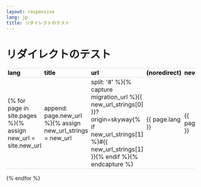 ```yaml
---
layout: responsive
lang: jp
title: リダイレクトのテスト
---
```


# リダイレクトのテスト

| lang | title | url | (noredirect) | new_url |
|:-----|:------|:----|:-------------|:--------|
{% for page in site.pages %}{% assign new_url = site.new_url | append: page.new_url %}{% assign new_url_strings = new_url | split: '#' %}{% capture migration_url %}{{ new_url_strings[0] }}?origin=skyway{% if new_url_strings[1] %}#{{ new_url_strings[1] }}{% endif %}{% endcapture %}| {{ page.lang }} | {{ page.title }} | [{{ page.url }}]({{ page.url | prepend: '.' | prepend: site.homedir[page.lang] }})  | [click]({{ page.url | prepend: site.homedir[page.lang] | append: '?noredirect' }}) | [{{ page.new_url }}]({{ migration_url }}) |
{% endfor %}

<style>
table {
}
th {
    color: #000;
    font-weight: bold;
}
th, td {
    border-collapse: collapse;
    border-top: 1px solid #ddd;
    border-bottom: 1px solid #ddd;
    padding: 2px 4px;
}
</style>